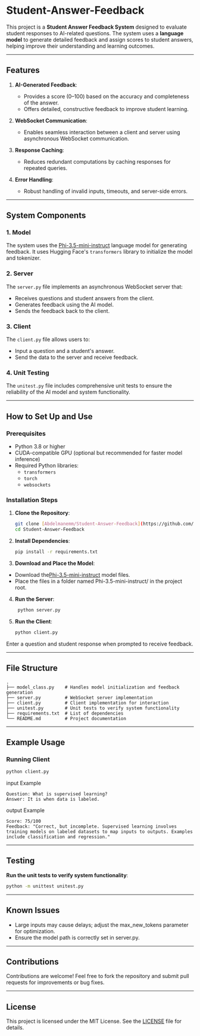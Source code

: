 # Student-Answer-Feedback
This project is a **Student Answer Feedback System** designed to evaluate student responses to AI-related questions. The system uses a **language model** to generate detailed feedback and assign scores to student answers, helping improve their understanding and learning outcomes.

---

## Features

1. **AI-Generated Feedback**:
   - Provides a score (0–100) based on the accuracy and completeness of the answer.
   - Offers detailed, constructive feedback to improve student learning.

2. **WebSocket Communication**:
   - Enables seamless interaction between a client and server using asynchronous WebSocket communication.

3. **Response Caching**:
   - Reduces redundant computations by caching responses for repeated queries.

4. **Error Handling**:
   - Robust handling of invalid inputs, timeouts, and server-side errors.

---

## System Components

### 1. **Model**
The system uses the [Phi-3.5-mini-instruct](https://huggingface.co/) language model for generating feedback. It uses Hugging Face's `transformers` library to initialize the model and tokenizer.

### 2. **Server**
The `server.py` file implements an asynchronous WebSocket server that:
   - Receives questions and student answers from the client.
   - Generates feedback using the AI model.
   - Sends the feedback back to the client.

### 3. **Client**
The `client.py` file allows users to:
   - Input a question and a student's answer.
   - Send the data to the server and receive feedback.

### 4. **Unit Testing**
The `unitest.py` file includes comprehensive unit tests to ensure the reliability of the AI model and system functionality.

---

## How to Set Up and Use

### Prerequisites
- Python 3.8 or higher
- CUDA-compatible GPU (optional but recommended for faster model inference)
- Required Python libraries:
  - `transformers`
  - `torch`
  - `websockets`

### Installation Steps

1. **Clone the Repository**:
   ```bash
   git clone [Abdelmanemm/Student-Answer-Feedback](https://github.com/Abdelmanemm/Student-Answer-Feedback)
   cd Student-Answer-Feedback

2. **Install Dependencies**:
   ```bash
   pip install -r requirements.txt
   ```
3. **Download and Place the Model**:
- Download the[Phi-3.5-mini-instruct](https://huggingface.co/) model files.
- Place the files in a folder named Phi-3.5-mini-instruct/ in the project root.
4. **Run the Server**:
     ```bash
      python server.py
     ```
5. **Run the Client**:
   ```bash
   python client.py
   ```
Enter a question and student response when prompted to receive feedback.

---

## File Structure
```
.
├── model_class.py    # Handles model initialization and feedback generation
├── server.py         # WebSocket server implementation
├── client.py         # Client implementation for interaction
├── unitest.py        # Unit tests to verify system functionality
├── requirements.txt  # List of dependencies
└── README.md         # Project documentation
```

---

## Example Usage
### Running Client
```bash
python client.py
```
input Example
```vbnet
Question: What is supervised learning?
Answer: It is when data is labeled.
```
output Example
```vbnet
Score: 75/100
Feedback: "Correct, but incomplete. Supervised learning involves training models on labeled datasets to map inputs to outputs. Examples include classification and regression."
```

---
## Testing
**Run the unit tests to verify system functionality**:
```bash
python -m unittest unitest.py
```
---

## Known Issues
- Large inputs may cause delays; adjust the max_new_tokens parameter for optimization.
- Ensure the model path is correctly set in server.py.

---

## Contributions
Contributions are welcome! Feel free to fork the repository and submit pull requests for improvements or bug fixes.

---

## License
This project is licensed under the MIT License. See the [LICENSE](LICENSE) file for details.

  

